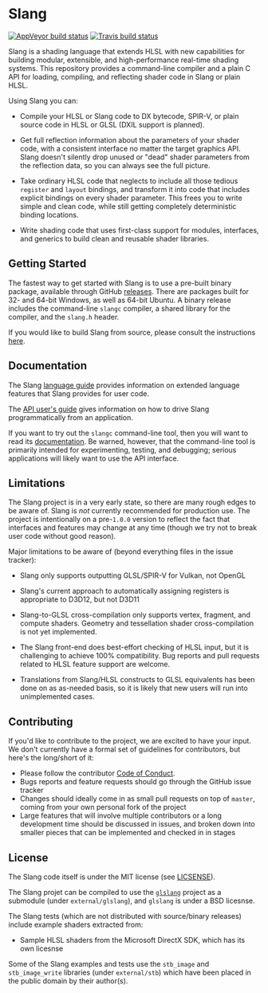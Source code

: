 # Slang

[![AppVeyor build status](https://ci.appveyor.com/api/projects/status/3jptgsry13k6wdwp/branch/master?svg=true)](https://ci.appveyor.com/project/shader-slang/slang/branch/master) [![Travis build status](https://travis-ci.org/shader-slang/slang.svg?branch=master)](https://travis-ci.org/shader-slang/slang)

Slang is a shading language that extends HLSL with new capabilities for building modular, extensible, and high-performance real-time shading systems.
This repository provides a command-line compiler and a plain C API for loading, compiling, and reflecting shader code in Slang or plain HLSL.

Using Slang you can:

* Compile your HLSL or Slang code to DX bytecode, SPIR-V, or plain source code in HLSL or GLSL (DXIL support is planned).

* Get full reflection information about the parameters of your shader code, with a consistent interface no matter the target graphics API. Slang doesn't silently drop unused or "dead" shader parameters from the reflection data, so you can always see the full picture.

* Take ordinary HLSL code that neglects to include all those tedious `register` and `layout` bindings, and transform it into code that includes explicit bindings on every shader parameter. This frees you to write simple and clean code, while still getting completely deterministic binding locations.

* Write shading code that uses first-class support for modules, interfaces, and generics to build clean and reusable shader libraries.

## Getting Started

The fastest way to get started with Slang is to use a pre-built binary package, available through GitHub [releases](https://github.com/shader-slang/slang/releases).
There are packages built for 32- and 64-bit Windows, as well as 64-bit Ubuntu.
A binary release includes the command-line `slangc` compiler, a shared library for the compiler, and the `slang.h` header.

If you would like to build Slang from source, please consult the instructions [here](docs/building.md).

## Documentation

The Slang [language guide](docs/language-guide.md) provides information on extended language features that Slang provides for user code.

The [API user's guide](docs/api-users-guide.md) gives information on how to drive Slang programmatically from an application.

If you want to try out the `slangc` command-line tool, then you will want to read its [documentation](docs/command-line-slangc.md).
Be warned, however, that the command-line tool is primarily intended for experimenting, testing, and debugging; serious applications will likely want to use the API interface.

## Limitations

The Slang project is in a very early state, so there are many rough edges to be aware of.
Slang is *not* currently recommended for production use.
The project is intentionally on a pre-`1.0.0` version to reflect the fact that interfaces and features may change at any time (though we try not to break user code without good reason).

Major limitations to be aware of (beyond everything files in the issue tracker):

* Slang only supports outputting GLSL/SPIR-V for Vulkan, not OpenGL

* Slang's current approach to automatically assigning registers is appropriate to D3D12, but not D3D11

* Slang-to-GLSL cross-compilation only supports vertex, fragment, and compute shaders. Geometry and tessellation shader cross-compilation is not yet implemented.

* The Slang front-end does best-effort checking of HLSL input, but it is challenging to achieve 100% compatibility. Bug reports and pull requests related to HLSL feature support are welcome.

* Translations from Slang/HLSL constructs to GLSL equivalents has been done on as as-needed basis, so it is likely that new users will run into unimplemented cases.

## Contributing

If you'd like to contribute to the project, we are excited to have your input.
We don't currently have a formal set of guidelines for contributors, but here's the long/short of it:

* Please follow the contributor [Code of Conduct](CODE_OF_CONDUCT.md).
* Bugs reports and feature requests should go through the GitHub issue tracker
* Changes should ideally come in as small pull requests on top of `master`, coming from your own personal fork of the project
* Large features that will involve multiple contributors or a long development time should be discussed in issues, and broken down into smaller pieces that can be implemented and checked in in stages

## License

The Slang code itself is under the MIT license (see [LICSENSE](LICENSE)).

The Slang projet can be compiled to use the [`glslang`](https://github.com/KhronosGroup/glslang) project as a submodule (under `external/glslang`), and `glslang` is under a BSD licesnse.

The Slang tests (which are not distributed with source/binary releases) include example shaders extracted from:
* Sample HLSL shaders from the Microsoft DirectX SDK, which has its own licesnse

Some of the Slang examples and tests use the `stb_image` and `stb_image_write` libraries (under `external/stb`) which have been placed in the public domain by their author(s).
